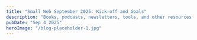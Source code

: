 ```yaml
---
title: "Small Web September 2025: Kick-off and Goals"
description: "Books, podcasts, newsletters, tools, and other resources on how to address the environmental impact of the web."
pubDate: "Sep 4 2025"
heroImage: "/blog-placeholder-1.jpg"
---
```

